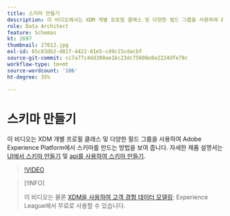 ```yaml
---
title: 스키마 만들기
description: 이 비디오에서는 XDM 개별 프로필 클래스 및 다양한 필드 그룹을 사용하여 Adobe Experience Platform에서 스키마를 만드는 방법을 보여줍니다.
role: Data Architect
feature: Schemas
kt: 2697
thumbnail: 27012.jpg
exl-id: 65c83db2-d81f-4422-81e5-cd9c15cdacbf
source-git-commit: cc7a77c4dd380ae1bc23dc75608e8e2224dfe78c
workflow-type: tm+mt
source-wordcount: '106'
ht-degree: 35%

---
```


# 스키마 만들기

이 비디오는 XDM 개별 프로필 클래스 및 다양한 필드 그룹을 사용하여 Adobe Experience Platform에서 스키마를 만드는 방법을 보여 줍니다. 자세한 제품 설명서는 [UI에서 스키마 만들기](https://experienceleague.adobe.com/docs/experience-platform/xdm/tutorials/create-schema-ui.html?lang=ko) 및 [api를 사용하여 스키마 만들기](https://experienceleague.adobe.com/docs/experience-platform/xdm/tutorials/create-schema-api.html).

>[!VIDEO](https://video.tv.adobe.com/v/27012?quality=12&learn=on)

>[!INFO]
>
> 이 비디오는 물론 [XDM을 사용하여 고객 경험 데이터 모델링](https://experienceleague.adobe.com/?recommended=ExperiencePlatform-D-1-2021.1.xdm): Experience League에서 무료로 사용할 수 있습니다.
